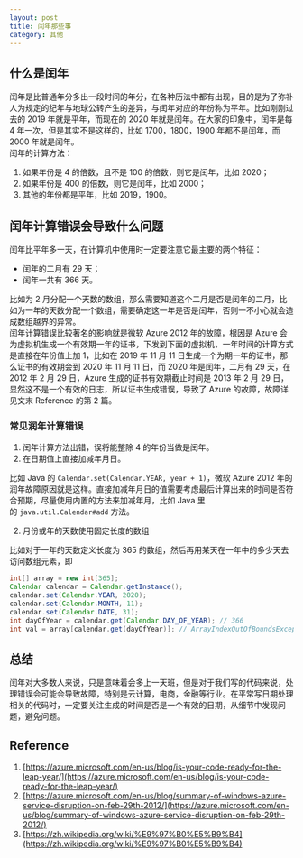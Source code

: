 ```yaml
---
layout: post
title: 闰年那些事
category: 其他
---
```


<a name="l68nJ"></a>
## 什么是闰年
闰年是比普通年分多出一段时间的年分，在各种历法中都有出现，目的是为了弥补人为规定的纪年与地球公转产生的差异，与闰年对应的年份称为平年。比如刚刚过去的 2019 年就是平年，而现在的 2020 年就是闰年。在大家的印象中，闰年是每 4 年一次，但是其实不是这样的，比如 1700，1800，1900 年都不是闰年，而 2000 年就是闰年。<br />闰年的计算方法：

1. 如果年份是 4 的倍数，且不是 100 的倍数，则它是闰年，比如 2020；
1. 如果年份是 400 的倍数，则它是闰年，比如 2000；
1. 其他的年份都是平年，比如 2019，1900。
<a name="hxRQu"></a>
## 闰年计算错误会导致什么问题
闰年比平年多一天，在计算机中使用时一定要注意它最主要的两个特征：

- 闰年的二月有 29 天；
- 闰年一共有 366 天。

比如为 2 月分配一个天数的数组，那么需要知道这个二月是否是闰年的二月，比如为一年的天数分配一个数组，需要确定这一年是否是闰年，否则一不小心就会造成数组越界的异常。<br />闰年计算错误比较著名的影响就是微软 Azure 2012 年的故障，根因是 Azure 会为虚拟机生成一个有效期一年的证书，下发到下面的虚拟机，一年时间的计算方式是直接在年份值上加 1，比如在 2019 年 11 月 11 日生成一个为期一年的证书，那么证书的有效期会到 2020 年 11 月 11 日，而 2020 年是闰年，二月有 29 天，在 2012 年 2 月 29 日，Azure 生成的证书有效期截止时间是 2013 年 2 月 29 日，显然这不是一个有效的日志，所以证书生成错误，导致了 Azure 的故障，故障详见文末 Reference 的第 2 篇。
<a name="dNwYR"></a>
### 常见润年计算错误

1. 闰年计算方法出错，误将能整除 4 的年份当做是闰年。
1. 在日期值上直接加减年月日。

比如 Java 的 `Calendar.set(Calendar.YEAR, year + 1)`，微软 Azure 2012 年的润年故障原因就是这样。直接加减年月日的值需要考虑最后计算出来的时间是否符合预期，尽量使用内置的方法来加减年月，比如 Java 里的 `java.util.Calendar#add` 方法。

2. 月份或年的天数使用固定长度的数组

比如对于一年的天数定义长度为 365 的数组，然后再用某天在一年中的多少天去访问数组元素，即
```java
int[] array = new int[365];
Calendar calendar = Calendar.getInstance();
calendar.set(Calendar.YEAR, 2020);
calendar.set(Calendar.MONTH, 11);
calendar.set(Calendar.DATE, 31);
int dayOfYear = calendar.get(Calendar.DAY_OF_YEAR); // 366
int val = array[calendar.get(dayOfYear)]; // ArrayIndexOutOfBoundsException
```

<a name="rbEyX"></a>
## 总结
闰年对大多数人来说，只是意味着会多上一天班，但是对于我们写的代码来说，处理错误会可能会导致故障，特别是云计算，电商，金融等行业。在平常写日期处理相关的代码时，一定要关注生成的时间是否是一个有效的日期，从细节中发现问题，避免问题。

<a name="p12RD"></a>
## Reference

1. [https://azure.microsoft.com/en-us/blog/is-your-code-ready-for-the-leap-year/](https://azure.microsoft.com/en-us/blog/is-your-code-ready-for-the-leap-year/)
1. [https://azure.microsoft.com/en-us/blog/summary-of-windows-azure-service-disruption-on-feb-29th-2012/](https://azure.microsoft.com/en-us/blog/summary-of-windows-azure-service-disruption-on-feb-29th-2012/)
1. [https://zh.wikipedia.org/wiki/%E9%97%B0%E5%B9%B4](https://zh.wikipedia.org/wiki/%E9%97%B0%E5%B9%B4)
